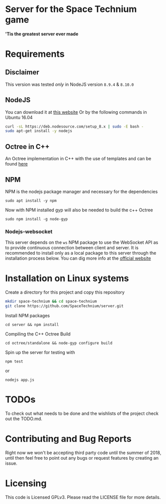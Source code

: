# Server for the Space Technium game
#### 'Tis the greatest server ever made

# Requirements
## Disclaimer
This version was tested _only_ in NodeJS version `8.9.4` & `8.10.0`

## NodeJS
You can download it at [this website](https://nodejs.org/en/)
Or by the following commands in Ubuntu 16.04
```bash
curl -sL https://deb.nodesource.com/setup_8.x | sudo -E bash -
sudo apt-get install -y nodejs
```

## Octree in C++
An Octree implementation in C++ with the use of templates and can be found [here](http://nomis80.org/code/octree.html)

## NPM
NPM is the nodejs package manager and necessary for the dependencies
```
sudo apt install -y npm
```
Now with NPM installed gyp will also be needed to build the c++ Octree
```
sudo npm install -g node-gyp
```
### Nodejs-websocket
This server depends on the `ws` NPM package to use the WebSocket API as to provide continuous connection between client and server. It is recommended to install only as a local package to this server through the installation process below. You can dig more info at the [official website](https://www.npmjs.com/)

# Installation on Linux systems
Create a directory for this project and copy this repository
```bash
mkdir space-technium && cd space-technium
git clone https://github.com/SpaceTechnium/server.git
```
Install NPM packages
```
cd server && npm install
```
Compiling the C++ Octree Build
```
cd octree/standalone && node-gyp configure build
```
Spin up the server for testing with
```
npm test
```
or 
```
nodejs app.js
```

# TODOs

To check out what needs to be done and the wishlists of the project check out the TODO.md.

# Contributing and Bug Reports

Right now we won't be accepting third party code until the summer of 2018, until then feel free to point out any bugs or request features by creating an issue.

# Licensing
This code is Licensed GPLv3. Please read the LICENSE file for more details.
